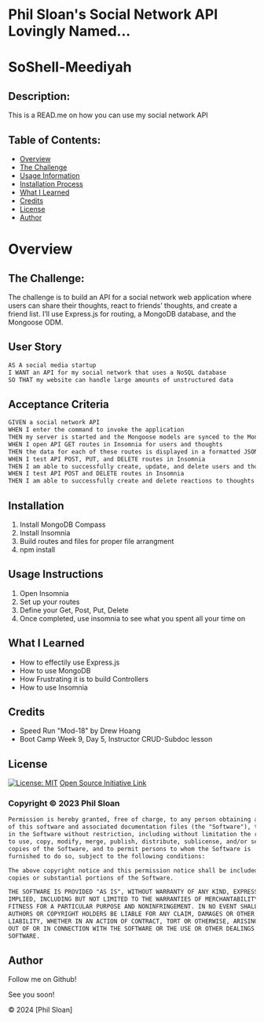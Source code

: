 # Phil Sloan's Social Network API Lovingly Named...
# SoShell-Meediyah


  
## Description:
This is a READ.me on how you can use my social network API


## Table of Contents:
- [Overview](#Overview)
- [The Challenge](#The-Challenge)
- [Usage Information](#Usage-Information)
- [Installation Process](#Installation)
- [What I Learned](#What-I-Learned)
- [Credits](#credits)
- [License](#License)
- [Author](#Author)


# Overview

## The Challenge:
The challenge is to build an API for a social network web application where users can share their thoughts, react to friends’ thoughts, and create a friend list. I’ll use Express.js for routing, a MongoDB database, and the Mongoose ODM.


## User Story
```md
AS A social media startup
I WANT an API for my social network that uses a NoSQL database
SO THAT my website can handle large amounts of unstructured data

```

## Acceptance Criteria
```md
GIVEN a social network API
WHEN I enter the command to invoke the application
THEN my server is started and the Mongoose models are synced to the MongoDB database
WHEN I open API GET routes in Insomnia for users and thoughts
THEN the data for each of these routes is displayed in a formatted JSON
WHEN I test API POST, PUT, and DELETE routes in Insomnia
THEN I am able to successfully create, update, and delete users and thoughts in my database
WHEN I test API POST and DELETE routes in Insomnia
THEN I am able to successfully create and delete reactions to thoughts and add and remove friends to a user’s friend list

```


## Installation

1. Install MongoDB Compass
2. Install Insomnia
3. Build routes and files for proper file arrangment
4. npm install


## Usage Instructions

1. Open Insomnia
2. Set up your routes
3. Define your Get, Post, Put, Delete
4. Once completed, use insomnia to see what you spent all your time on


## What I Learned

- How to effectily use Express.js 
- How to use MongoDB
- How Frustrating it is to build Controllers
- How to use Insomnia

## Credits

- Speed Run "Mod-18" by Drew Hoang
- Boot Camp Week 9, Day 5, Instructor CRUD-Subdoc lesson


## License 
  
[![License: MIT](https://img.shields.io/badge/License-MIT-yellow.svg)](https://opensource.org/licenses/MIT) [Open Source Initiative Link](https://opensource.org/licenses/MIT)

### Copyright © 2023 Phil Sloan
```md
Permission is hereby granted, free of charge, to any person obtaining a copy
of this software and associated documentation files (the "Software"), to deal
in the Software without restriction, including without limitation the rights
to use, copy, modify, merge, publish, distribute, sublicense, and/or sell
copies of the Software, and to permit persons to whom the Software is
furnished to do so, subject to the following conditions:

The above copyright notice and this permission notice shall be included in all
copies or substantial portions of the Software.

THE SOFTWARE IS PROVIDED "AS IS", WITHOUT WARRANTY OF ANY KIND, EXPRESS OR
IMPLIED, INCLUDING BUT NOT LIMITED TO THE WARRANTIES OF MERCHANTABILITY,
FITNESS FOR A PARTICULAR PURPOSE AND NONINFRINGEMENT. IN NO EVENT SHALL THE
AUTHORS OR COPYRIGHT HOLDERS BE LIABLE FOR ANY CLAIM, DAMAGES OR OTHER
LIABILITY, WHETHER IN AN ACTION OF CONTRACT, TORT OR OTHERWISE, ARISING FROM,
OUT OF OR IN CONNECTION WITH THE SOFTWARE OR THE USE OR OTHER DEALINGS IN THE
SOFTWARE.
```

  
## Author

Follow me on Github! 

See you soon!

© 2024 [Phil Sloan]
